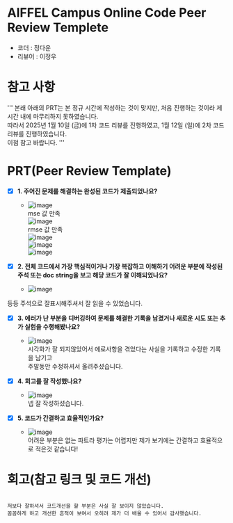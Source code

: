 # AIFFEL Campus Online Code Peer Review Templete
- 코더 : 정다운
- 리뷰어 : 이정우


# 참고 사항
'''
본래 아래의 PRT는 본 정규 시간에 작성하는 것이 맞지만, 처음 진행하는 것이라 제 시간 내에 마무리하지 못하였습니다.   
따라서 2025년 1월 10일 (금)에 1차 코드 리뷰를 진행하였고, 1월 12일 (일)에 2차 코드 리뷰를 진행하였습니다.   
이점 참고 바랍니다.
'''


# PRT(Peer Review Template)
- [x]  **1. 주어진 문제를 해결하는 완성된 코드가 제출되었나요?**
    - ![image](https://github.com/user-attachments/assets/40554c96-e751-4d49-ba66-13adf4eb2ba1)    
    mse 값 만족   
      ![image](https://github.com/user-attachments/assets/c1bf7147-1d13-4eca-a4f6-625fd3cf62e6)    
    rmse 값 만족     
![image](https://github.com/user-attachments/assets/acb5f20d-b2f5-4700-9564-80e855294cf8)    
![image](https://github.com/user-attachments/assets/ff4eaf41-cf72-4dbf-9644-2523af0ade03)    
![image](https://github.com/user-attachments/assets/4a2f6790-c85d-49d5-b1f1-c7a0c93b4603)   

- [x]  **2. 전체 코드에서 가장 핵심적이거나 가장 복잡하고 이해하기 어려운 부분에 작성된 
주석 또는 doc string을 보고 해당 코드가 잘 이해되었나요?**   
    -    ![image](https://github.com/user-attachments/assets/f8340b66-b086-41a5-bc3f-6a8e545b7ad6)   

등등 주석으로 잘표시해주셔서 잘 읽을 수 있었습니다.   

- [x]  **3. 에러가 난 부분을 디버깅하여 문제를 해결한 기록을 남겼거나
새로운 시도 또는 추가 실험을 수행해봤나요?**
    - ![image](https://github.com/user-attachments/assets/4d3a15c1-e437-49d6-8191-e9860b8a39da)    
시각화가 잘 되지않았어서 에로사항을 겪었다는 사실을 기록하고 수정한 기록을 남기고   
주말동안 수정하셔서 올려주셨습니다.   
        
- [x]  **4. 회고를 잘 작성했나요?**
    - ![image](https://github.com/user-attachments/assets/da1ffed7-4ea8-4903-9343-4694b9b8d21b)   
     넵 잘 작성하셨습니다.   

        
- [x]  **5. 코드가 간결하고 효율적인가요?**
    - ![image](https://github.com/user-attachments/assets/9950b80f-3bfe-4c3b-8238-85b06124a502)   
어려운 부분은 없는 파트라 평가는 어렵지만 제가 보기에는 간결하고 효율적으로 적은것 같습니다!   


# 회고(참고 링크 및 코드 개선)
```

저보다 잘하셔서 코드개선을 할 부분은 사실 잘 보이지 않았습니다.     
꼼꼼하게 하고 개선한 흔적이 보여서 오히려 제가 더 배울 수 있어서 감사했습니다.    


```
